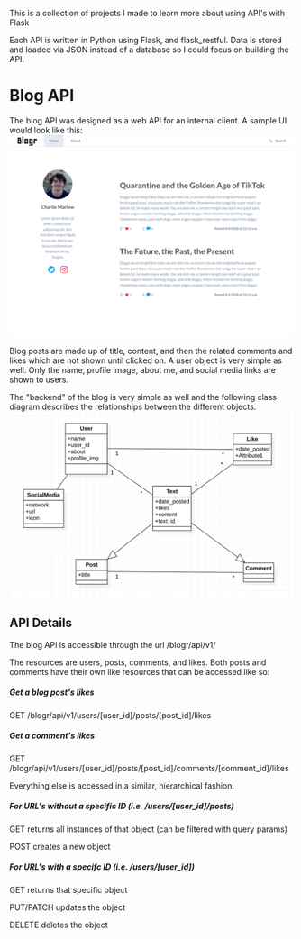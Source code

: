 This is a collection of projects I made to learn more about using API's with Flask

Each API is written in Python using Flask, and flask_restful.
Data is stored and loaded via JSON instead of a database so I could focus on building the API.

# Blog API

The blog API was designed as a web API for an internal client. A sample UI would look like this:
![Blogr UI](https://github.com/charliemarlow/APIProjects/blob/master/Blog/blog_basic_ui.png?raw=true)

Blog posts are made up of title, content, and then the related comments and likes which are not shown until clicked on.
A user object is very simple as well. Only the name, profile image, about me, and social media links are shown to users.


The "backend" of the blog is very simple as well and the following class diagram describes the relationships between the different objects.
![Blogr Class Diagram](https://github.com/charliemarlow/APIProjects/blob/master/Blog/blog_class_diagram.png?raw=true)

## API Details

The blog API is accessible through the url /blogr/api/v1/

The resources are users, posts, comments, and likes.
Both posts and comments have their own like resources that can be accessed like so:
##### Get a blog post's likes 
GET /blogr/api/v1/users/[user_id]/posts/[post_id]/likes
##### Get a comment's likes 
GET /blogr/api/v1/users/[user_id]/posts/[post_id]/comments/[comment_id]/likes

Everything else is accessed in a similar, hierarchical fashion. 

##### For URL's without a specific ID (i.e. /users/[user_id]/posts)

GET returns all instances of that object (can be filtered with query params)

POST creates a new object

##### For URL's with a specifc ID (i.e. /users/[user_id])

GET returns that specific object

PUT/PATCH updates the object

DELETE deletes the object
